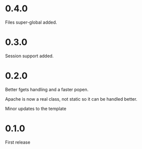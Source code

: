 # 0.4.0

Files super-global added. 

# 0.3.0

Session support added.

# 0.2.0

Better fgets handling and a faster popen.

Apache is now a real class, not static so it can be handled better.

Minor updates to the template

# 0.1.0

First release
